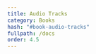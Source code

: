 ```yaml
---
title: Audio Tracks
category: Books
hash: "#book-audio-tracks"
fullpath: /docs
order: 4.5
---
```


<docs-book-audio-tracks></docs-book-audio-tracks>

